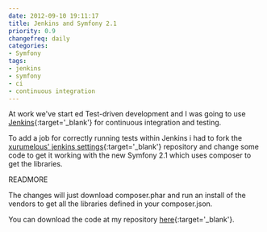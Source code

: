 ```yaml
---
date: 2012-09-10 19:11:17
title: Jenkins and Symfony 2.1
priority: 0.9
changefreq: daily
categories:
- Symfony
tags:
- jenkins
- symfony
- ci
- continuous integration
---
```


At work we've start ed Test-driven development and I was going to use [Jenkins](http://jenkins-ci.org/){:target='_blank'} for continuous integration and testing.

To add a job for correctly running tests within Jenkins i had to fork the [xurumelous' jenkins settings](https://github.com/xurumelous/symfony2-jenkins-template){:target='_blank'} repository and change some code to get it working with the new Symfony 2.1 which uses composer to get the libraries.

READMORE

The changes will just download composer.phar and run an install of the vendors to get all the libraries defined in your composer.json.

You can download the code at my repository [here](https://github.com/alex88/symfony2.1-jenkins-template){:target='_blank'}.
